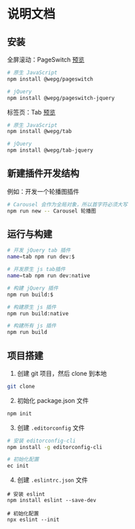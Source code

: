 # 说明文档

## 安装

全屏滚动：PageSwitch [预览](https://codepen.io/savoygu/pen/WaYNbo)

```bash
# 原生 JavaScript
npm install @wepg/pageswitch

# jQuery
npm install @wepg/pageswitch-jquery
```

标签页：Tab [预览](https://codepen.io/savoygu/pen/bmQGvR)

```bash
# 原生 JavaScript
npm install @wepg/tab

# jQuery
npm install @wepg/tab-jquery
```

## 新建插件开发结构

例如：开发一个轮播图插件

```bash
# Carousel 会作为全局对象，所以首字符必须大写
npm run new -- Carousel 轮播图
```

## 运行与构建

```bash
# 开发 jQuery tab 插件
name=tab npm run dev:$

# 开发原生 js tab插件
name=tab npm run dev:native

# 构建 jQuery 插件
npm run build:$

# 构建原生 js 插件
npm run build:native

# 构建所有 js 插件
npm run build
```

## 项目搭建

1. 创建 git 项目，然后 clone 到本地

```bash
git clone
```

2. 初始化 package.json 文件

```bash
npm init
```

3. 创建 `.editorconfig` 文件

```bash
# 安装 editorconfig-cli
npm install -g editorconfig-cli

# 初始化配置
ec init
```

4. 创建 `.eslintrc.json` 文件

```
# 安装 eslint
npm install eslint --save-dev

# 初始化配置
npx eslint --init
```
